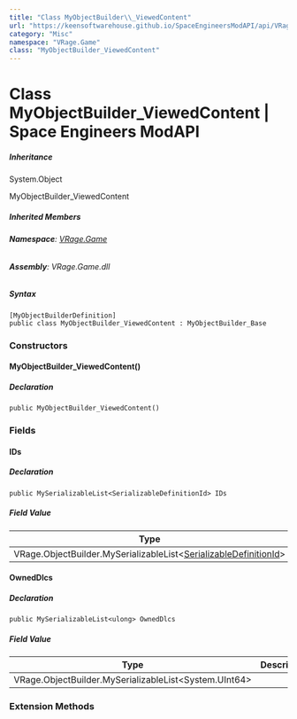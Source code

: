```yaml
---
title: "Class MyObjectBuilder\\_ViewedContent"
url: "https://keensoftwarehouse.github.io/SpaceEngineersModAPI/api/VRage.Game.MyObjectBuilder_ViewedContent.html"
category: "Misc"
namespace: "VRage.Game"
class: "MyObjectBuilder_ViewedContent"
---
```


# Class MyObjectBuilder\_ViewedContent | Space Engineers ModAPI

##### Inheritance

System.Object

MyObjectBuilder\_ViewedContent

##### Inherited Members

###### **Namespace**: [VRage.Game](https://keensoftwarehouse.github.io/SpaceEngineersModAPI/api/VRage.Game.html)

###### **Assembly**: VRage.Game.dll

##### Syntax

```
[MyObjectBuilderDefinition]
public class MyObjectBuilder_ViewedContent : MyObjectBuilder_Base
```

### Constructors

#### MyObjectBuilder\_ViewedContent()

##### Declaration

```
public MyObjectBuilder_ViewedContent()
```

### Fields

#### IDs

##### Declaration

```
public MySerializableList<SerializableDefinitionId> IDs
```

##### Field Value

| Type | Description |
| --- | --- |
| VRage.ObjectBuilder.MySerializableList<[SerializableDefinitionId](https://keensoftwarehouse.github.io/SpaceEngineersModAPI/api/VRage.ObjectBuilders.SerializableDefinitionId.html)\> |     |

#### OwnedDlcs

##### Declaration

```
public MySerializableList<ulong> OwnedDlcs
```

##### Field Value

| Type | Description |
| --- | --- |
| VRage.ObjectBuilder.MySerializableList<System.UInt64\> |     |

### Extension Methods